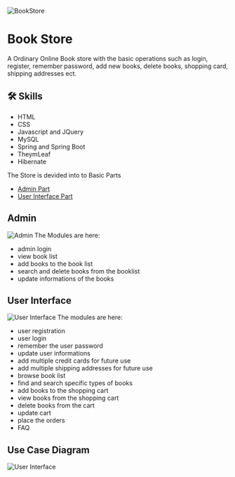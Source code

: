 
![BookStore](https://github.com/habibur-rahman-swe/book_store/blob/main/Screen_shoots/BookStore/home.png)

# Book Store

A Ordinary Online Book store with the basic operations such as login, register, remember password, add new books, delete books, shopping card, shipping addresses ect.

## 🛠 Skills
- HTML
- CSS
- Javascript and JQuery
- MySQL
- Spring and Spring Boot 
- TheymLeaf
- Hibernate

The Store is devided into to Basic Parts
- [Admin Part](https://github.com/habibur-rahman-swe/OnlineBookStore/tree/main/BookStore)
- [User Interface Part](https://github.com/habibur-rahman-swe/OnlineBookStore/tree/main/adminportal)

## Admin 
![Admin](https://github.com/habibur-rahman-swe/book_store/blob/main/Screen_shoots/adminportal/admin_portal_book_list.PNG)
The Modules are here:
- admin login
- view book list
- add books to the book list
- search and delete books from the booklist
- update informations of the books 

## User Interface 
![User Interface](https://github.com/habibur-rahman-swe/book_store/blob/main/Screen_shoots/BookStore/9.%20Placing%20Orders.png)
The modules are here:
- user registration
- user login
- remember the user password
- update user informations
- add multiple credit cards for future use
- add multiple shipping addresses for future use 
- browse book list 
- find and search specific types of books
- add books to the shopping cart
- view books from the shopping cart
- delete books from the cart 
- update cart 
- place the orders
- FAQ

## Use Case Diagram
![User Interface](https://github.com/habibur-rahman-swe/book_store/blob/main/Screen_shoots/useCaseDiagram.png)
